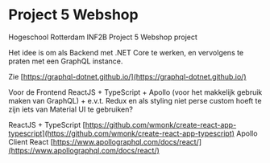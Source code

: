 # Project 5 Webshop
Hogeschool Rotterdam INF2B Project 5 Webshop project

Het idee is om als Backend met .NET Core te werken, en vervolgens te praten met een GraphQL instance.

Zie [https://graphql-dotnet.github.io/](https://graphql-dotnet.github.io/)

Voor de Frontend ReactJS + TypeScript + Apollo (voor het makkelijk gebruik maken van GraphQL) + e.v.t. Redux en als styling niet perse custom  hoeft te zijn iets van Material UI te gebruiken?

ReactJS + TypeScript [https://github.com/wmonk/create-react-app-typescript](https://github.com/wmonk/create-react-app-typescript)
Apollo Client React [https://www.apollographql.com/docs/react/](https://www.apollographql.com/docs/react/)

